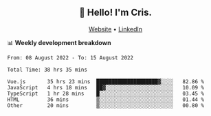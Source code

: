 
<h2 align="center">👋 Hello! I'm Cris.</h2>
<p align="center">
  <a href="https://www.criscunas.dev">Website</a> •
  <a href="https://www.linkedin.com/in/cristophercunas/">LinkedIn</a>
</p>


📊 **Weekly development breakdown**
<!--START_SECTION:waka-->

```text
From: 08 August 2022 - To: 15 August 2022

Total Time: 38 hrs 35 mins

Vue.js       35 hrs 23 mins  ████████████████████▓░░░░   82.86 %
JavaScript   4 hrs 18 mins   ██▓░░░░░░░░░░░░░░░░░░░░░░   10.09 %
TypeScript   1 hr 28 mins    █░░░░░░░░░░░░░░░░░░░░░░░░   03.45 %
HTML         36 mins         ▒░░░░░░░░░░░░░░░░░░░░░░░░   01.44 %
Other        20 mins         ▒░░░░░░░░░░░░░░░░░░░░░░░░   00.80 %
```

<!--END_SECTION:waka-->
